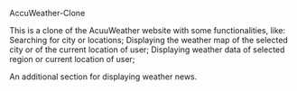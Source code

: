 AccuWeather-Clone

This is a clone of the AcuuWeather website with some functionalities, like:
Searching for city or locations;
Displaying the weather map of the selected city or of the current location of user;
Displaying weather data of selected region or current location of user;

An additional section for displaying weather news.
